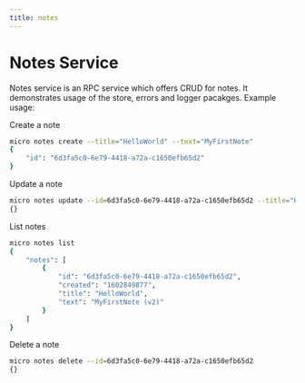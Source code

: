 ```yaml
---
title: notes
---
```


# Notes Service

Notes service is an RPC service which offers CRUD for notes. It demonstrates usage of the store, errors and logger pacakges. Example usage:

Create a note

```bash
micro notes create --title="HelloWorld" --text="MyFirstNote"
{
	"id": "6d3fa5c0-6e79-4418-a72a-c1650efb65d2"
}
```

Update a note

```bash
micro notes update --id=6d3fa5c0-6e79-4418-a72a-c1650efb65d2 --title="HelloWorld" --text="MyFirstNote (v2)"
{}
```

List notes

```bash
micro notes list
{
	"notes": [
		{
			"id": "6d3fa5c0-6e79-4418-a72a-c1650efb65d2",
			"created": "1602849877",
			"title": "HelloWorld",
			"text": "MyFirstNote (v2)"
		}
	]
}
```

Delete a note

```bash
micro notes delete --id=6d3fa5c0-6e79-4418-a72a-c1650efb65d2
{}
```
